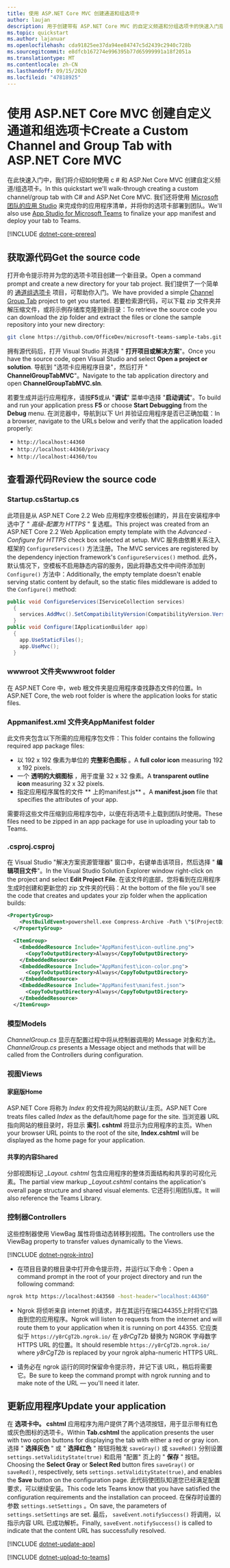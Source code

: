 ```yaml
---
title: 使用 ASP.NET Core MVC 创建通道和组选项卡
author: laujan
description: 用于创建带有 ASP.NET Core MVC 的自定义频道和分组选项卡的快速入门指南。
ms.topic: quickstart
ms.author: lajanuar
ms.openlocfilehash: cda91825ee37da94ee84747c5d2439c2940c728b
ms.sourcegitcommit: e8dfcb167274e996395b77d65999991a18f2051a
ms.translationtype: MT
ms.contentlocale: zh-CN
ms.lasthandoff: 09/15/2020
ms.locfileid: "47818925"
---
```

# <a name="create-a-custom-channel-and-group-tab-with-aspnet-core-mvc"></a><span data-ttu-id="ee9ab-103">使用 ASP.NET Core MVC 创建自定义通道和组选项卡</span><span class="sxs-lookup"><span data-stu-id="ee9ab-103">Create a Custom Channel and Group Tab with ASP.NET Core MVC</span></span>

<span data-ttu-id="ee9ab-104">在此快速入门中，我们将介绍如何使用 c # 和 ASP.Net Core MVC 创建自定义频道/组选项卡。</span><span class="sxs-lookup"><span data-stu-id="ee9ab-104">In this quickstart we'll walk-through creating a custom channel/group tab with C# and ASP.Net Core MVC.</span></span> <span data-ttu-id="ee9ab-105">我们还将使用 [Microsoft 团队的应用 Studio](~/concepts/build-and-test/app-studio-overview.md) 来完成你的应用程序清单，并将你的选项卡部署到团队。</span><span class="sxs-lookup"><span data-stu-id="ee9ab-105">We'll also use [App Studio for Microsoft Teams](~/concepts/build-and-test/app-studio-overview.md) to finalize your app manifest and deploy your tab to Teams.</span></span>

[!INCLUDE [dotnet-core-prereq](~/includes/tabs/dotnet-core-prereq.md)]

## <a name="get-the-source-code"></a><span data-ttu-id="ee9ab-106">获取源代码</span><span class="sxs-lookup"><span data-stu-id="ee9ab-106">Get the source code</span></span>

<span data-ttu-id="ee9ab-107">打开命令提示符并为您的选项卡项目创建一个新目录。</span><span class="sxs-lookup"><span data-stu-id="ee9ab-107">Open a command prompt and create a new directory for your tab project.</span></span> <span data-ttu-id="ee9ab-108">我们提供了一个简单的 [通道组选项卡](https://github.com/OfficeDev/microsoft-teams-sample-tabs/ChannelGroupTabMVC) 项目，可帮助你入门。</span><span class="sxs-lookup"><span data-stu-id="ee9ab-108">We have provided a simple [Channel Group Tab](https://github.com/OfficeDev/microsoft-teams-sample-tabs/ChannelGroupTabMVC) project to get you started.</span></span> <span data-ttu-id="ee9ab-109">若要检索源代码，可以下载 zip 文件夹并解压缩文件，或将示例存储库克隆到新目录：</span><span class="sxs-lookup"><span data-stu-id="ee9ab-109">To retrieve the source code you can download the zip folder and extract the files or clone the sample repository into your new directory:</span></span>

```bash
git clone https://github.com/OfficeDev/microsoft-teams-sample-tabs.git
```

<span data-ttu-id="ee9ab-110">拥有源代码后，打开 Visual Studio 并选择 " **打开项目或解决方案**"。</span><span class="sxs-lookup"><span data-stu-id="ee9ab-110">Once you have the source code, open Visual Studio and select **Open a project or solution**.</span></span> <span data-ttu-id="ee9ab-111">导航到 "选项卡应用程序目录"，然后打开 " **ChannelGroupTabMVC**"。</span><span class="sxs-lookup"><span data-stu-id="ee9ab-111">Navigate to the tab application directory and open **ChannelGroupTabMVC.sln**.</span></span>

<span data-ttu-id="ee9ab-112">若要生成并运行应用程序，请按**F5**或从 "**调试**" 菜单中选择 "**启动调试**"。</span><span class="sxs-lookup"><span data-stu-id="ee9ab-112">To build and run your application press **F5** or choose **Start Debugging** from the **Debug** menu.</span></span> <span data-ttu-id="ee9ab-113">在浏览器中，导航到以下 Url 并验证应用程序是否已正确加载：</span><span class="sxs-lookup"><span data-stu-id="ee9ab-113">In a browser, navigate to the URLs below and verify that the application loaded properly:</span></span>

- `http://localhost:44360`
- `http://localhost:44360/privacy`
- `http://localhost:44360/tou`

## <a name="review-the-source-code"></a><span data-ttu-id="ee9ab-114">查看源代码</span><span class="sxs-lookup"><span data-stu-id="ee9ab-114">Review the source code</span></span>

### <a name="startupcs"></a><span data-ttu-id="ee9ab-115">Startup.cs</span><span class="sxs-lookup"><span data-stu-id="ee9ab-115">Startup.cs</span></span>

<span data-ttu-id="ee9ab-116">此项目是从 ASP.NET Core 2.2 Web 应用程序空模板创建的，并且在安装程序中选中了 " *高级-配置为 HTTPS* " 复选框。</span><span class="sxs-lookup"><span data-stu-id="ee9ab-116">This project was created from an ASP.NET Core 2.2 Web Application empty template with the *Advanced - Configure for HTTPS* check box selected at setup.</span></span> <span data-ttu-id="ee9ab-117">MVC 服务由依赖关系注入框架的 `ConfigureServices()` 方法注册。</span><span class="sxs-lookup"><span data-stu-id="ee9ab-117">The MVC services are registered by the dependency injection framework's `ConfigureServices()` method.</span></span> <span data-ttu-id="ee9ab-118">此外，默认情况下，空模板不启用静态内容的服务，因此将静态文件中间件添加到 `Configure()` 方法中：</span><span class="sxs-lookup"><span data-stu-id="ee9ab-118">Additionally, the empty template doesn't enable serving static content by default, so the static files middleware is added to the `Configure()` method:</span></span>

```csharp
public void ConfigureServices(IServiceCollection services)
  {
    services.AddMvc().SetCompatibilityVersion(CompatibilityVersion.Version_2_2);
  }
public void Configure(IApplicationBuilder app)
  {
    app.UseStaticFiles();
    app.UseMvc();
  }
```

### <a name="wwwroot-folder"></a><span data-ttu-id="ee9ab-119">wwwroot 文件夹</span><span class="sxs-lookup"><span data-stu-id="ee9ab-119">wwwroot folder</span></span>

<span data-ttu-id="ee9ab-120">在 ASP.NET Core 中，web 根文件夹是应用程序查找静态文件的位置。</span><span class="sxs-lookup"><span data-stu-id="ee9ab-120">In ASP.NET Core, the web root folder is where the application looks for static files.</span></span>

### <a name="appmanifest-folder"></a><span data-ttu-id="ee9ab-121">Appmanifest.xml 文件夹</span><span class="sxs-lookup"><span data-stu-id="ee9ab-121">AppManifest folder</span></span>

<span data-ttu-id="ee9ab-122">此文件夹包含以下所需的应用程序包文件：</span><span class="sxs-lookup"><span data-stu-id="ee9ab-122">This folder contains the following required app package files:</span></span>

- <span data-ttu-id="ee9ab-123">以 192 x 192 像素为单位的 **完整彩色图标** 。</span><span class="sxs-lookup"><span data-stu-id="ee9ab-123">A **full color icon** measuring 192 x 192 pixels.</span></span>
- <span data-ttu-id="ee9ab-124">一个 **透明的大纲图标** ，用于度量 32 x 32 像素。</span><span class="sxs-lookup"><span data-stu-id="ee9ab-124">A **transparent outline icon** measuring 32 x 32 pixels.</span></span>
- <span data-ttu-id="ee9ab-125">指定应用程序属性的文件 \*\* 上的manifest.js\*\* 。</span><span class="sxs-lookup"><span data-stu-id="ee9ab-125">A **manifest.json** file that specifies the attributes of your app.</span></span>

<span data-ttu-id="ee9ab-126">需要将这些文件压缩到应用程序包中，以便在将选项卡上载到团队时使用。</span><span class="sxs-lookup"><span data-stu-id="ee9ab-126">These files need to be zipped in an app package for use in uploading your tab to Teams.</span></span>

### <a name="csproj"></a><span data-ttu-id="ee9ab-127">.csproj</span><span class="sxs-lookup"><span data-stu-id="ee9ab-127">.csproj</span></span>

<span data-ttu-id="ee9ab-128">在 Visual Studio "解决方案资源管理器" 窗口中，右键单击该项目，然后选择 " **编辑项目文件**"。</span><span class="sxs-lookup"><span data-stu-id="ee9ab-128">In the Visual Studio Solution Explorer window right-click on the project and select **Edit Project File**.</span></span> <span data-ttu-id="ee9ab-129">在该文件的底部，您将看到在应用程序生成时创建和更新您的 zip 文件夹的代码：</span><span class="sxs-lookup"><span data-stu-id="ee9ab-129">At the bottom of the file you'll see the code that creates and updates your zip folder when the application builds:</span></span>

```xml
<PropertyGroup>
    <PostBuildEvent>powershell.exe Compress-Archive -Path \"$(ProjectDir)AppManifest\*\" -DestinationPath \"$(TargetDir)tab.zip\" -Force</PostBuildEvent>
  </PropertyGroup>

  <ItemGroup>
    <EmbeddedResource Include="AppManifest\icon-outline.png">
      <CopyToOutputDirectory>Always</CopyToOutputDirectory>
    </EmbeddedResource>
    <EmbeddedResource Include="AppManifest\icon-color.png">
      <CopyToOutputDirectory>Always</CopyToOutputDirectory>
    </EmbeddedResource>
    <EmbeddedResource Include="AppManifest\manifest.json">
      <CopyToOutputDirectory>Always</CopyToOutputDirectory>
    </EmbeddedResource>
  </ItemGroup>
```

### <a name="models"></a><span data-ttu-id="ee9ab-130">模型</span><span class="sxs-lookup"><span data-stu-id="ee9ab-130">Models</span></span>

<span data-ttu-id="ee9ab-131">*ChannelGroup.cs* 显示在配置过程中将从控制器调用的 Message 对象和方法。</span><span class="sxs-lookup"><span data-stu-id="ee9ab-131">*ChannelGroup.cs* presents a Message object and methods that will be called from the Controllers during configuration.</span></span>

### <a name="views"></a><span data-ttu-id="ee9ab-132">视图</span><span class="sxs-lookup"><span data-stu-id="ee9ab-132">Views</span></span>

#### <a name="home"></a><span data-ttu-id="ee9ab-133">家庭版</span><span class="sxs-lookup"><span data-stu-id="ee9ab-133">Home</span></span>

<span data-ttu-id="ee9ab-134">ASP.NET Core 将称为 *Index* 的文件视为网站的默认/主页。</span><span class="sxs-lookup"><span data-stu-id="ee9ab-134">ASP.NET Core treats files called *Index* as the default/home page for the site.</span></span> <span data-ttu-id="ee9ab-135">当浏览器 URL 指向网站的根目录时，将显示 **索引. cshtml** 将显示为应用程序的主页。</span><span class="sxs-lookup"><span data-stu-id="ee9ab-135">When your browser URL points to the root of the site, **Index.cshtml** will be displayed as the home page for your application.</span></span>

#### <a name="shared"></a><span data-ttu-id="ee9ab-136">共享的内容</span><span class="sxs-lookup"><span data-stu-id="ee9ab-136">Shared</span></span>

<span data-ttu-id="ee9ab-137">分部视图标记 *_Layout. cshtml* 包含应用程序的整体页面结构和共享的可视化元素。</span><span class="sxs-lookup"><span data-stu-id="ee9ab-137">The partial view markup *_Layout.cshtml* contains the application's overall page structure and shared visual elements.</span></span> <span data-ttu-id="ee9ab-138">它还将引用团队库。</span><span class="sxs-lookup"><span data-stu-id="ee9ab-138">It will also reference the Teams Library.</span></span>

### <a name="controllers"></a><span data-ttu-id="ee9ab-139">控制器</span><span class="sxs-lookup"><span data-stu-id="ee9ab-139">Controllers</span></span>

<span data-ttu-id="ee9ab-140">这些控制器使用 ViewBag 属性将值动态转移到视图。</span><span class="sxs-lookup"><span data-stu-id="ee9ab-140">The controllers use the ViewBag property to transfer values dynamically to the Views.</span></span>

[!INCLUDE [dotnet-ngrok-intro](~/includes/tabs/dotnet-ngrok-intro.md)]

- <span data-ttu-id="ee9ab-141">在项目目录的根目录中打开命令提示符，并运行以下命令：</span><span class="sxs-lookup"><span data-stu-id="ee9ab-141">Open a command prompt in the root of your project directory and run the following command:</span></span>

```bash
ngrok http https://localhost:443560 -host-header="localhost:44360"
```

- <span data-ttu-id="ee9ab-142">Ngrok 将侦听来自 internet 的请求，并在其运行在端口44355上时将它们路由到您的应用程序。</span><span class="sxs-lookup"><span data-stu-id="ee9ab-142">Ngrok will listen to requests from the internet and will route them to your application when it is running on port 44355.</span></span>  <span data-ttu-id="ee9ab-143">它应类似于 `https://y8rCgT2b.ngrok.io/` 在 *y8rCgT2b* 替换为 NGROK 字母数字 HTTPS URL 的位置。</span><span class="sxs-lookup"><span data-stu-id="ee9ab-143">It should resemble `https://y8rCgT2b.ngrok.io/` where *y8rCgT2b* is replaced by your ngrok alpha-numeric HTTPS URL.</span></span>

- <span data-ttu-id="ee9ab-144">请务必在 ngrok 运行的同时保留命令提示符，并记下该 URL，稍后将需要它。</span><span class="sxs-lookup"><span data-stu-id="ee9ab-144">Be sure to keep the command prompt with ngrok running and to make note of the URL — you'll need it later.</span></span>

## <a name="update-your-application"></a><span data-ttu-id="ee9ab-145">更新应用程序</span><span class="sxs-lookup"><span data-stu-id="ee9ab-145">Update your application</span></span>

<span data-ttu-id="ee9ab-146">在 **选项卡中。 cshtml** 应用程序为用户提供了两个选项按钮，用于显示带有红色或灰色图标的选项卡。</span><span class="sxs-lookup"><span data-stu-id="ee9ab-146">Within **Tab.cshtml** the application presents the user with two option buttons for displaying the tab with either a red or gray icon.</span></span> <span data-ttu-id="ee9ab-147">选择 " **选择灰色** " 或 " **选择红色** " 按钮将触发 `saveGray()` 或 `saveRed()` 分别设置 `settings.setValidityState(true)` 和启用 "配置" 页上的 " **保存** " 按钮。</span><span class="sxs-lookup"><span data-stu-id="ee9ab-147">Choosing the **Select Gray** or **Select Red** button fires `saveGray()` or `saveRed()`, respectively, sets `settings.setValidityState(true)`, and enables the **Save** button on the configuration page.</span></span> <span data-ttu-id="ee9ab-148">此代码使团队知道您已经满足配置要求，可以继续安装。</span><span class="sxs-lookup"><span data-stu-id="ee9ab-148">This code lets Teams know that you have satisfied the configuration requirements and the installation can proceed.</span></span> <span data-ttu-id="ee9ab-149">在保存时设置的参数 `settings.setSettings` 。</span><span class="sxs-lookup"><span data-stu-id="ee9ab-149">On save, the parameters of `settings.setSettings` are set.</span></span> <span data-ttu-id="ee9ab-150">最后， `saveEvent.notifySuccess()` 将调用，以指示内容 URL 已成功解析。</span><span class="sxs-lookup"><span data-stu-id="ee9ab-150">Finally, `saveEvent.notifySuccess()` is called to indicate that the content URL has successfully resolved.</span></span>

[!INCLUDE [dotnet-update-app](~/includes/tabs/dotnet-update-chan-grp-app.md)]

[!INCLUDE [dotnet-upload-to-teams](~/includes/tabs/dotnet-upload-to-teams.md)]
